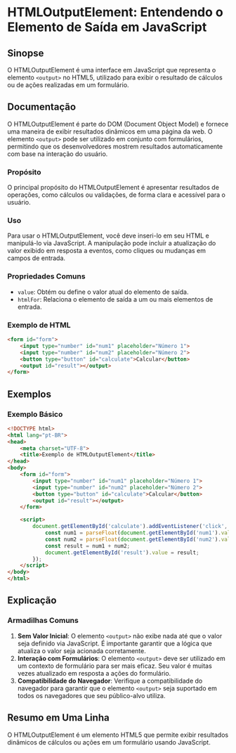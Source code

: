<!--
Meta Description: # HTMLOutputElement: Entendendo o Elemento de Saída em JavaScript ## Sinopse O HTMLOutputElement é uma interface em JavaScript que representa o elemen...
Meta Keywords: elemento, output, que, htmloutputelement, html
-->

# HTMLOutputElement: Entendendo o Elemento de Saída em JavaScript

## Sinopse
O HTMLOutputElement é uma interface em JavaScript que representa o elemento `<output>` no HTML5, utilizado para exibir o resultado de cálculos ou de ações realizadas em um formulário.

## Documentação
O HTMLOutputElement é parte do DOM (Document Object Model) e fornece uma maneira de exibir resultados dinâmicos em uma página da web. O elemento `<output>` pode ser utilizado em conjunto com formulários, permitindo que os desenvolvedores mostrem resultados automaticamente com base na interação do usuário.

### Propósito
O principal propósito do HTMLOutputElement é apresentar resultados de operações, como cálculos ou validações, de forma clara e acessível para o usuário. 

### Uso
Para usar o HTMLOutputElement, você deve inseri-lo em seu HTML e manipulá-lo via JavaScript. A manipulação pode incluir a atualização do valor exibido em resposta a eventos, como cliques ou mudanças em campos de entrada.

### Propriedades Comuns
- `value`: Obtém ou define o valor atual do elemento de saída.
- `htmlFor`: Relaciona o elemento de saída a um ou mais elementos de entrada.

### Exemplo de HTML
```html
<form id="form">
    <input type="number" id="num1" placeholder="Número 1">
    <input type="number" id="num2" placeholder="Número 2">
    <button type="button" id="calculate">Calcular</button>
    <output id="result"></output>
</form>
```

## Exemplos
### Exemplo Básico
```html
<!DOCTYPE html>
<html lang="pt-BR">
<head>
    <meta charset="UTF-8">
    <title>Exemplo de HTMLOutputElement</title>
</head>
<body>
    <form id="form">
        <input type="number" id="num1" placeholder="Número 1">
        <input type="number" id="num2" placeholder="Número 2">
        <button type="button" id="calculate">Calcular</button>
        <output id="result"></output>
    </form>

    <script>
        document.getElementById('calculate').addEventListener('click', function() {
            const num1 = parseFloat(document.getElementById('num1').value);
            const num2 = parseFloat(document.getElementById('num2').value);
            const result = num1 + num2;
            document.getElementById('result').value = result;
        });
    </script>
</body>
</html>
```

## Explicação
### Armadilhas Comuns
1. **Sem Valor Inicial**: O elemento `<output>` não exibe nada até que o valor seja definido via JavaScript. É importante garantir que a lógica que atualiza o valor seja acionada corretamente.
2. **Interação com Formulários**: O elemento `<output>` deve ser utilizado em um contexto de formulário para ser mais eficaz. Seu valor é muitas vezes atualizado em resposta a ações do formulário.
3. **Compatibilidade do Navegador**: Verifique a compatibilidade do navegador para garantir que o elemento `<output>` seja suportado em todos os navegadores que seu público-alvo utiliza.

## Resumo em Uma Linha
O HTMLOutputElement é um elemento HTML5 que permite exibir resultados dinâmicos de cálculos ou ações em um formulário usando JavaScript.
